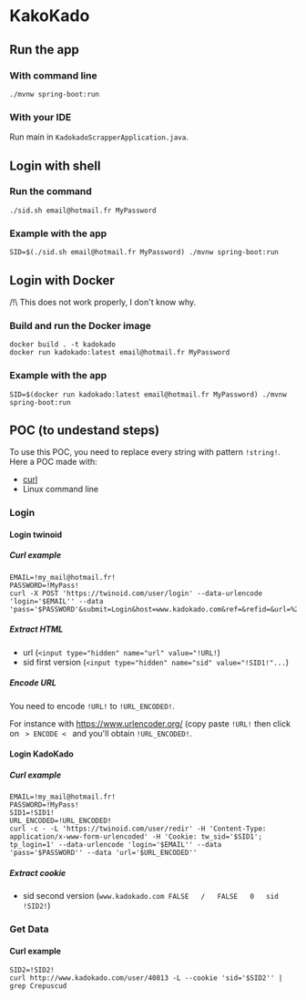 # KakoKado

## Run the app

### With command line

    ./mvnw spring-boot:run
    
### With your IDE

Run main in `KadokadoScrapperApplication.java`.

## Login with shell

### Run the command

    ./sid.sh email@hotmail.fr MyPassword

### Example with the app

    SID=$(./sid.sh email@hotmail.fr MyPassword) ./mvnw spring-boot:run

## Login with Docker

/!\ This does not work properly, I don't know why.

### Build and run the Docker image

    docker build . -t kadokado
    docker run kadokado:latest email@hotmail.fr MyPassword

### Example with the app

    SID=$(docker run kadokado:latest email@hotmail.fr MyPassword) ./mvnw spring-boot:run

## POC (to undestand steps)

To use this POC, you need to replace every string with pattern `!string!`. Here a POC made with:
- [curl](https://curl.haxx.se/)
- Linux command line

### Login

#### Login twinoid

##### Curl example

    EMAIL=!my_mail@hotmail.fr!
    PASSWORD=!MyPass!
    curl -X POST 'https://twinoid.com/user/login' --data-urlencode 'login='$EMAIL'' --data 'pass='$PASSWORD'&submit=Login&host=www.kadokado.com&ref=&refid=&url=%2F&mode=&proto=http%3A&mid=&fver=100.0.0'

##### Extract HTML

- url (`<input type="hidden" name="url" value="!URL!`)
- sid first version (`<input type="hidden" name="sid" value="!SID1!"...`)

##### Encode URL

You need to encode `!URL!` to `!URL_ENCODED!`.

For instance with https://www.urlencoder.org/ (copy paste `!URL!` then click on `  > ENCODE <  ` and you'll obtain `!URL_ENCODED!`.

#### Login KadoKado

##### Curl example

    EMAIL=!my_mail@hotmail.fr!
    PASSWORD=!MyPass!
    SID1=!SID1!
    URL_ENCODED=!URL_ENCODED!
    curl -c - -L 'https://twinoid.com/user/redir' -H 'Content-Type: application/x-www-form-urlencoded' -H 'Cookie: tw_sid='$SID1'; tp_login=1' --data-urlencode 'login='$EMAIL'' --data 'pass='$PASSWORD'' --data 'url='$URL_ENCODED''

##### Extract cookie

- sid second version (`www.kadokado.com	FALSE	/	FALSE	0	sid	!SID2!`)

### Get Data

#### Curl example

    SID2=!SID2!
    curl http://www.kadokado.com/user/40813 -L --cookie 'sid='$SID2'' | grep Crepuscud
